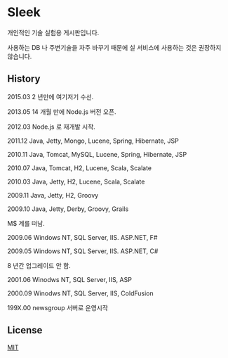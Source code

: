 # Sleek

개인적인 기술 실험용 게시판입니다.

사용하는 DB 나 주변기술을 자주 바꾸기 때문에 실 서비스에 사용하는 것은 권장하지 않습니다.


## History

2015.03 2 년만에 여기저기 수선.

2013.05 14 개월 만에 Node.js 버전 오픈.

2012.03 Node.js 로 재개발 시작.

2011.12 Java, Jetty, Mongo, Lucene, Spring, Hibernate, JSP

2010.11 Java, Tomcat, MySQL, Lucene, Spring, Hibernate, JSP

2010.07 Java, Tomcat, H2, Lucene, Scala, Scalate

2010.03 Java, Jetty, H2, Lucene, Scala, Scalate

2009.11 Java, Jetty, H2, Groovy

2009.10 Java, Jetty, Derby, Groovy, Grails

M$ 계를 떠남.

2009.06 Windows NT, SQL Server, IIS. ASP.NET, F#

2009.05 Windows NT, SQL Server, IIS. ASP.NET, C#

8 년간 업그레이드 안 함.

2001.06 Winodws NT, SQL Server, IIS, ASP

2000.09 Winodws NT, SQL Server, IIS, ColdFusion

199X.00 newsgroup 서버로 운영시작


## License

[MIT](LICENSE)
